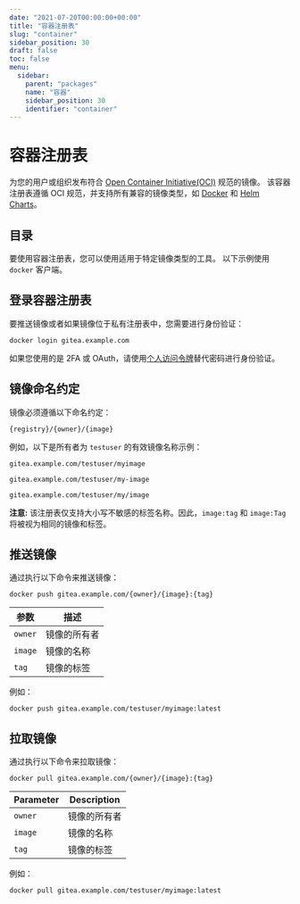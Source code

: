 ```yaml
---
date: "2021-07-20T00:00:00+00:00"
title: "容器注册表"
slug: "container"
sidebar_position: 30
draft: false
toc: false
menu:
  sidebar:
    parent: "packages"
    name: "容器"
    sidebar_position: 30
    identifier: "container"
---
```


# 容器注册表

为您的用户或组织发布符合  [Open Container Initiative(OCI)](https://opencontainers.org/) 规范的镜像。
该容器注册表遵循 OCI 规范，并支持所有兼容的镜像类型，如 [Docker](https://www.docker.com/) 和 [Helm Charts](https://helm.sh/)。



## 目录

要使用容器注册表，您可以使用适用于特定镜像类型的工具。
以下示例使用 `docker` 客户端。

## 登录容器注册表

要推送镜像或者如果镜像位于私有注册表中，您需要进行身份验证：

```shell
docker login gitea.example.com
```

如果您使用的是 2FA 或 OAuth，请使用[个人访问令牌](development/api-usage.md#通过-api-认证)替代密码进行身份验证。

## 镜像命名约定

镜像必须遵循以下命名约定：

`{registry}/{owner}/{image}`

例如，以下是所有者为 `testuser` 的有效镜像名称示例：

`gitea.example.com/testuser/myimage`

`gitea.example.com/testuser/my-image`

`gitea.example.com/testuser/my/image`

**注意:** 该注册表仅支持大小写不敏感的标签名称。因此，`image:tag` 和 `image:Tag` 将被视为相同的镜像和标签。

## 推送镜像

通过执行以下命令来推送镜像：

```shell
docker push gitea.example.com/{owner}/{image}:{tag}
```

| 参数    | 描述         |
| ------- | ------------ |
| `owner` | 镜像的所有者 |
| `image` | 镜像的名称   |
| `tag`   | 镜像的标签   |

例如：

```shell
docker push gitea.example.com/testuser/myimage:latest
```

## 拉取镜像

通过执行以下命令来拉取镜像：

```shell
docker pull gitea.example.com/{owner}/{image}:{tag}
```

| Parameter | Description  |
| --------- | ------------ |
| `owner`   | 镜像的所有者 |
| `image`   | 镜像的名称   |
| `tag`     | 镜像的标签   |

例如：

```shell
docker pull gitea.example.com/testuser/myimage:latest
```
